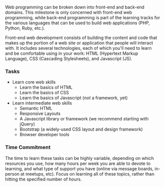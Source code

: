 Web programming can be broken down into front-end and back-end domains. This milestone is only concerned with front-end web programming, while back-end programming is part of the learning tracks for the various languages that can be used to build web applications (PHP, Python, Ruby, etc.).

Front-end web development consists of building the content and code that makes up the portion of a web site or application that people will interact with. It includes several technologies, each of which you\'ll need to learn and be comfortable using in your work: HTML (Hypertext Markup Language), CSS (Cascading Stylesheets), and Javascript (JS).

### Tasks
* Learn core web skills
    * Learn the basics of HTML
    * Learn the basics of CSS
    * Learn the basics of Javascript (*not* a framework, yet)
* Learn intermediate web skills
    * Semantic HTML
    * Responsive Layouts
    * A Javascript library or framework (we recommend starting with jQuery)
    * Bootstrap (a widely-used CSS layout and design framework)
    * Browser developer tools


### Time Commitment

The time to learn these tasks can be highly variable, depending on which resources you use, how many hours per week you are able to devote to learning, and what type of support you have (online via message boards, in-person at meetups, etc). Focus on learning all of these topics, rather than hitting the specified number of hours.
